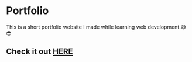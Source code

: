 # Portfolio
This is a short portfolio website I made while learning web development.😅😎
## Check it out [HERE](https://abhinav-chdhary.github.io/my-portfolio/)
